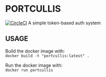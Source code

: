 # PORTCULLIS
[![CircleCI](https://circleci.com/gh/ritsec-dev/portcullis.svg?style=svg)](https://circleci.com/gh/ritsec-dev/portcullis)
A simple token-based auth system

## USAGE
Build the docker image with:  
```docker build -t "portcullis:latest" .```

Run the docker image with:  
```docker run portcullis```
